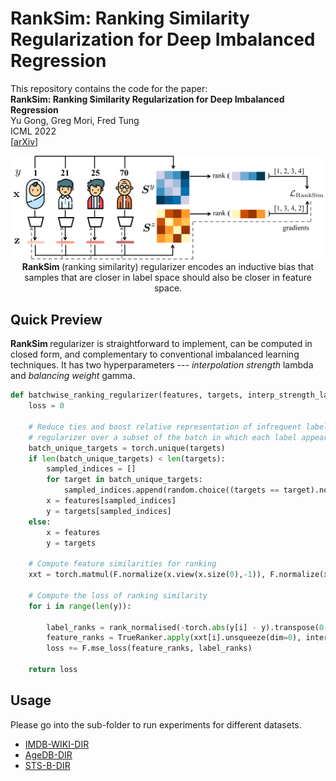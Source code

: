 # RankSim: Ranking Similarity Regularization for Deep Imbalanced Regression
This repository contains the code for the paper: <br>
__RankSim: Ranking Similarity Regularization for Deep Imbalanced Regression__ <br> 
Yu Gong, Greg Mori, Fred Tung <br>
ICML 2022 <br>
[[arXiv](https://arxiv.org/abs/2205.15236)]  <br>
<p align="center">
    <img src="figures/teaser.jpg" width="500"> <br>
<b>RankSim </b> (ranking similarity) regularizer encodes an inductive bias that samples that are closer in label space should also be closer in feature space.
</p>

## Quick Preview
<b>RankSim </b> regularizer is straightforward to implement, can be computed in closed form, and complementary to conventional imbalanced learning techniques. It has two hyperparameters --- *interpolation strength* lambda and *balancing weight* gamma.

```python
def batchwise_ranking_regularizer(features, targets, interp_strength_lambda):
    loss = 0

    # Reduce ties and boost relative representation of infrequent labels by computing the 
    # regularizer over a subset of the batch in which each label appears at most once
    batch_unique_targets = torch.unique(targets)
    if len(batch_unique_targets) < len(targets):
        sampled_indices = []
        for target in batch_unique_targets:
            sampled_indices.append(random.choice((targets == target).nonzero()[:,0]).item())
        x = features[sampled_indices]
        y = targets[sampled_indices]
    else:
        x = features
        y = targets

    # Compute feature similarities for ranking
    xxt = torch.matmul(F.normalize(x.view(x.size(0),-1)), F.normalize(x.view(x.size(0),-1)).permute(1,0))

    # Compute the loss of ranking similarity
    for i in range(len(y)):

        label_ranks = rank_normalised(-torch.abs(y[i] - y).transpose(0,1))
        feature_ranks = TrueRanker.apply(xxt[i].unsqueeze(dim=0), interp_strength_lambda) # differentiable ranking operation, defined in ranking.py
        loss += F.mse_loss(feature_ranks, label_ranks)

    return loss
```

## Usage

Please go into the sub-folder to run experiments for different datasets. 

- [IMDB-WIKI-DIR](./imdb-wiki-dir)
- [AgeDB-DIR](./agedb-dir)
- [STS-B-DIR](./sts-b-dir)


